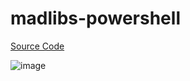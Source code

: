 # madlibs-powershell

[Source Code](madlibs-powershell/madlibs/madlibs.py)


![image](https://user-images.githubusercontent.com/92267723/212795471-84d90694-314b-4b00-be91-ac529c64fe12.png)

